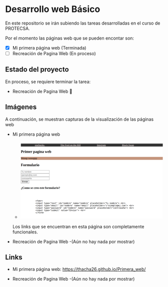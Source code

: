 # Desarrollo web Básico

En este repositorio se irán subiendo las tareas desarrolladas en el curso de PROTECSA.

Por el momento las páginas web que se pueden encontar son:

- [X] Mi primera página web (Terminada)
- [ ] Recreación de Pagina Web (En proceso)

## Estado del proyecto

En proceso, se requiere terminar la tarea: 

- Recreación de Pagina Web :construction:

## Imágenes

A continuación, se muestran capturas de la visualización de las páginas web

- Mi primera página web
    - ![Captura de la primera web](https://github.com/Thacha26/Thacha26.github.io/blob/main/Capturas/Primera_capweb)

    Los links que se encuentran en esta página son completamente funcionales.

- Recreación de Pagina Web
    -(Aún no hay nada por mostrar)

## Links

- Mi primera página web:
https://thacha26.github.io/Primera_web/

- Recreación de Pagina Web
    -(Aún no hay nada por mostrar)
